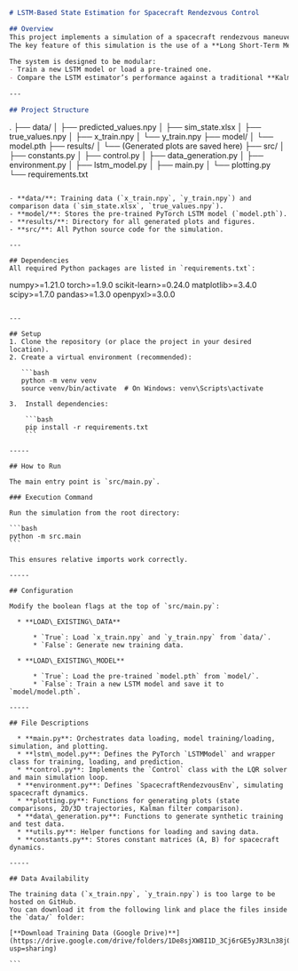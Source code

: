 ```markdown
# LSTM-Based State Estimation for Spacecraft Rendezvous Control

## Overview
This project implements a simulation of a spacecraft rendezvous maneuver using a **Linear-Quadratic Regulator (LQR)** for control.
The key feature of this simulation is the use of a **Long Short-Term Memory (LSTM)** neural network as a state estimator, predicting the spacecraft's full state (position and velocity) from a sequence of partial measurements.

The system is designed to be modular:
- Train a new LSTM model or load a pre-trained one.
- Compare the LSTM estimator’s performance against a traditional **Kalman filter**.

---

## Project Structure
```

.
├── data/
│   ├── predicted\_values.npy
│   ├── sim\_state.xlsx
│   ├── true\_values.npy
│   ├── x\_train.npy
│   └── y\_train.npy
├── model/
│   └── model.pth
├── results/
│   └── (Generated plots are saved here)
├── src/
│   ├── constants.py
│   ├── control.py
│   ├── data\_generation.py
│   ├── environment.py
│   ├── lstm\_model.py
│   ├── main.py
│   └── plotting.py
└── requirements.txt

```

- **data/**: Training data (`x_train.npy`, `y_train.npy`) and comparison data (`sim_state.xlsx`, `true_values.npy`).
- **model/**: Stores the pre-trained PyTorch LSTM model (`model.pth`).
- **results/**: Directory for all generated plots and figures.
- **src/**: All Python source code for the simulation.

---

## Dependencies
All required Python packages are listed in `requirements.txt`:

```

numpy\>=1.21.0
torch\>=1.9.0
scikit-learn\>=0.24.0
matplotlib\>=3.4.0
scipy\>=1.7.0
pandas\>=1.3.0
openpyxl\>=3.0.0

````

---

## Setup
1. Clone the repository (or place the project in your desired location).
2. Create a virtual environment (recommended):

   ```bash
   python -m venv venv
   source venv/bin/activate  # On Windows: venv\Scripts\activate

3.  Install dependencies:

    ```bash
    pip install -r requirements.txt
    ```

-----

## How to Run

The main entry point is `src/main.py`.

### Execution Command

Run the simulation from the root directory:

```bash
python -m src.main
```

This ensures relative imports work correctly.

-----

## Configuration

Modify the boolean flags at the top of `src/main.py`:

  * **LOAD\_EXISTING\_DATA**

      * `True`: Load `x_train.npy` and `y_train.npy` from `data/`.
      * `False`: Generate new training data.

  * **LOAD\_EXISTING\_MODEL**

      * `True`: Load the pre-trained `model.pth` from `model/`.
      * `False`: Train a new LSTM model and save it to `model/model.pth`.

-----

## File Descriptions

  * **main.py**: Orchestrates data loading, model training/loading, simulation, and plotting.
  * **lstm\_model.py**: Defines the PyTorch `LSTMModel` and wrapper class for training, loading, and prediction.
  * **control.py**: Implements the `Control` class with the LQR solver and main simulation loop.
  * **environment.py**: Defines `SpacecraftRendezvousEnv`, simulating spacecraft dynamics.
  * **plotting.py**: Functions for generating plots (state comparisons, 2D/3D trajectories, Kalman filter comparison).
  * **data\_generation.py**: Functions to generate synthetic training and test data.
  * **utils.py**: Helper functions for loading and saving data.
  * **constants.py**: Stores constant matrices (A, B) for spacecraft dynamics.

-----

## Data Availability

The training data (`x_train.npy`, `y_train.npy`) is too large to be hosted on GitHub.
You can download it from the following link and place the files inside the `data/` folder:

[**Download Training Data (Google Drive)**](https://drive.google.com/drive/folders/1De8sjXW8I1D_3Cj6rGE5yJR3Ln38j0TK?usp=sharing)

```